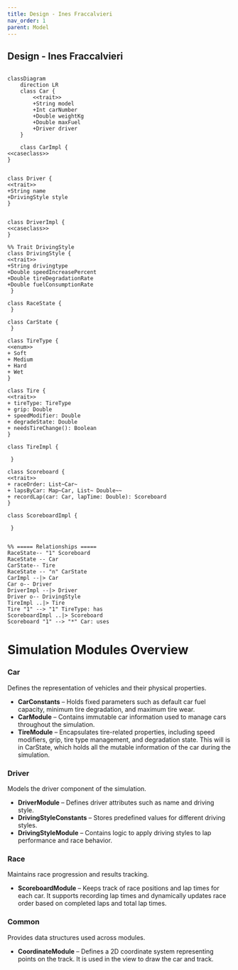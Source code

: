 ```yaml
---
title: Design - Ines Fraccalvieri
nav_order: 1
parent: Model
---
```


## Design - Ines Fraccalvieri

```mermaid

classDiagram
    direction LR
    class Car {
        <<trait>>
        +String model
        +Int carNumber
        +Double weightKg
        +Double maxFuel
        +Driver driver
    }

    class CarImpl {
<<caseclass>>
}


class Driver {
<<trait>>
+String name
+DrivingStyle style
}


class DriverImpl {
<<caseclass>>
}

%% Trait DrivingStyle
class DrivingStyle {
<<trait>>
+String drivingtype
+Double speedIncreasePercent
+Double tireDegradationRate
+Double fuelConsumptionRate
 }

class RaceState { 
 }

class CarState { 
 }

class TireType {
<<enum>>
+ Soft
+ Medium
+ Hard
+ Wet
}

class Tire {
<<trait>>
+ tireType: TireType
+ grip: Double
+ speedModifier: Double
+ degradeState: Double
+ needsTireChange(): Boolean
}

class TireImpl { 
       
 }

class Scoreboard {
<<trait>>
+ raceOrder: List~Car~
+ lapsByCar: Map~Car, List~ Double~~
+ recordLap(car: Car, lapTime: Double): Scoreboard
}

class ScoreboardImpl { 
       
 }


%% ===== Relationships =====
RaceState-- "1" Scoreboard
RaceState -- Car
CarState-- Tire
RaceState -- "n" CarState
CarImpl --|> Car
Car o-- Driver
DriverImpl --|> Driver
Driver o-- DrivingStyle
TireImpl ..|> Tire
Tire "1" --> "1" TireType: has
ScoreboardImpl ..|> Scoreboard
Scoreboard "1" --> "*" Car: uses
```

# Simulation Modules Overview

### Car

Defines the representation of vehicles and their physical properties.

- **CarConstants** – Holds fixed parameters such as default car fuel capacity, minimum tire degradation, and maximum
  tire wear.
- **CarModule** – Contains immutable car information used to manage cars throughout the simulation.
- **TireModule** – Encapsulates tire-related properties, including speed modifiers, grip, tire type management, and
  degradation state. This will is in CarState, which holds all the mutable information of the car during the simulation.

### Driver

Models the driver component of the simulation.

- **DriverModule** – Defines driver attributes such as name and driving style.
- **DrivingStyleConstants** – Stores predefined values for different driving styles.
- **DrivingStyleModule** – Contains logic to apply driving styles to lap performance and race behavior.

### Race

Maintains race progression and results tracking.

- **ScoreboardModule** – Keeps track of race positions and lap times for each car. It supports recording lap times and
  dynamically updates race order based on completed laps and total lap times.

### Common

Provides data structures used across modules.

- **CoordinateModule** – Defines a 2D coordinate system representing points on the track. It is used in the view to draw
  the car and track.
